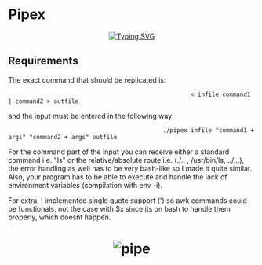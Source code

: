 # Pipex 

<p align="center"> <a href="https://git.io/typing-svg"><img src="https://readme-typing-svg.demolab.com?font=Fira+Code&duration=3000&pause=1000&color=77F7A0&center=true&width=435&lines=Pipex+is+a+42+project+consisting+in;+a+replication+of+bash%C2%B4s+pipes" alt="Typing SVG" /></a></p>

## Requirements
The exact command that should be replicated is:

                                                        < infile command1 | command2 > outfile

and the input must be entered in the following way:

                                                ./pipex infile "command1 + args" "command2 + args" outfile
                                                
For the command part of the input you can receive either a standard command i.e. "ls" or the relative/absolute route i.e. (./.. , /usr/bin/ls, ../...),  the error handling as well has to be very bash-like so I made it quite similar.
Also, your program has to be able to execute and handle the lack of environment variables (compilation with env -i).

For extra, I implemented single quote support (') so awk commands could be functionals, not the case with $x since its on bash to handle them properly, which doesnt happen.



# <p align="center"> ![pipe](https://user-images.githubusercontent.com/47799144/231563677-b84a535e-39ee-4e15-8058-87191f427fe1.png)</p>
